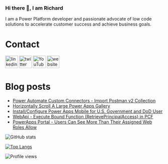 ### Hi there 👋, I am Richard
I am a Power Platform developer and passionate advocate of low code solutions to accelerate customer success and achieve business goals.

# Contact
[<img src='https://img.shields.io/badge/linkedin-%230077B5.svg?&style=for-the-badge&logo=linkedin&logoColor=white' alt='linkedin' height='40'>](https://www.linkedin.com/in/rickawilson/)  [<img src='https://img.shields.io/badge/twitter-%231DA1F2.svg?&style=for-the-badge&logo=twitter&logoColor=white' alt='twitter' height='40'>](https://twitter.com/PowerAppsRAW)  [<img src='https://img.shields.io/badge/youtube-%23FF0000.svg?&style=for-the-badge&logo=youtube&logoColor=white"' alt='YouTube' height='40'>](https://www.youtube.com/channel/UCdI64e7AJNaLF-b9uCGXLSQ)  [<img src='https://img.shields.io/badge/rss-%23FFA500.svg?&style=for-the-badge&logo=rss&logoColor=white' alt='website' height='40'>](http://feeds.feedburner.com/richardawilson/MqOq)

# Blog posts
<!-- BLOG-POST-LIST:START -->
- [Power Automate Custom Connectors - Import Postman v2 Collection](http://feedproxy.google.com/~r/richardawilson/mqoq/~3/vDs1MEXCf6E/power-automate-custom-connectors-import.html)
- [Horizontally Scroll A Large Power Apps Gallery](http://feedproxy.google.com/~r/richardawilson/mqoq/~3/gByZSxGSM3c/horizontally-scroll-large-power-apps.html)
- [Install/Configure Power Apps Mobile for U.S. Government and DoD User](http://feedproxy.google.com/~r/richardawilson/mqoq/~3/Sbl157ScIOY/installconfigure-power-apps-mobile-for.html)
- [WebApi - Execute Bound Function (RetrievePrincipalAccess) in PCF](http://feedproxy.google.com/~r/richardawilson/mqoq/~3/hCVY__-LTb0/webapi-execute-bound-function.html)
- [PowerApps Portal - Users Can See More Than Their Assigned Web Roles Allow](http://feedproxy.google.com/~r/richardawilson/mqoq/~3/wna2G--TcFQ/powerapps-portal-users-can-see-more.html)
<!-- BLOG-POST-LIST:END -->

![GitHub stats](https://github-readme-stats.vercel.app/api?username=rwilson504&show_icons=true)  

[![Top Langs](https://github-readme-stats.vercel.app/api/top-langs/?username=rwilson504)](https://github.com/anuraghazra/github-readme-stats)

![Profile views](https://gpvc.arturio.dev/rwilson504)
<!--
**rwilson504/rwilson504** is a ✨ _special_ ✨ repository because its `README.md` (this file) appears on your GitHub profile.

Here are some ideas to get you started:

- 🔭 I’m currently working on ...
- 🌱 I’m currently learning ...
- 👯 I’m looking to collaborate on ...
- 🤔 I’m looking for help with ...
- 💬 Ask me about ...
- 📫 How to reach me: ...
- 😄 Pronouns: ...
- ⚡ Fun fact: ...
-->
